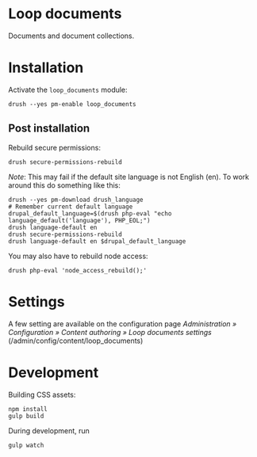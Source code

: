 Loop documents
==============

Documents and document collections.

# Installation

Activate the `loop_documents` module:

```
drush --yes pm-enable loop_documents
```

## Post installation

Rebuild secure permissions:

```
drush secure-permissions-rebuild
```

*Note*: This may fail if the default site language is not English
(en). To work around this do something like this:

```
drush --yes pm-download drush_language
# Remember current default language
drupal_default_language=$(drush php-eval "echo language_default('language'), PHP_EOL;")
drush language-default en
drush secure-permissions-rebuild
drush language-default en $drupal_default_language
```

You may also have to rebuild node access:

```
drush php-eval 'node_access_rebuild();'
```

# Settings

A few setting are available on the configuration page
*Administration » Configuration » Content authoring »
Loop documents settings* (/admin/config/content/loop_documents)

# Development

Building CSS assets:

```
npm install
gulp build
```

During development, run
```
gulp watch
```
